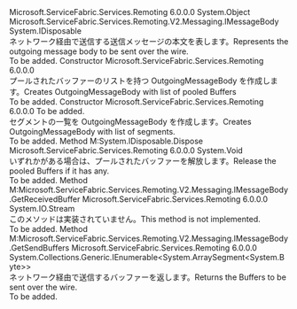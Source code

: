 <Type Name="OutgoingMessageBody" FullName="Microsoft.ServiceFabric.Services.Remoting.V2.Messaging.OutgoingMessageBody">
  <TypeSignature Language="C#" Value="public sealed class OutgoingMessageBody : IDisposable, Microsoft.ServiceFabric.Services.Remoting.V2.Messaging.IMessageBody" />
  <TypeSignature Language="ILAsm" Value=".class public auto ansi sealed beforefieldinit OutgoingMessageBody extends System.Object implements class Microsoft.ServiceFabric.Services.Remoting.V2.Messaging.IMessageBody, class System.IDisposable" />
  <TypeSignature Language="DocId" Value="T:Microsoft.ServiceFabric.Services.Remoting.V2.Messaging.OutgoingMessageBody" />
  <TypeSignature Language="VB.NET" Value="Public NotInheritable Class OutgoingMessageBody&#xA;Implements IDisposable, IMessageBody" />
  <TypeSignature Language="F#" Value="type OutgoingMessageBody = class&#xA;    interface IMessageBody&#xA;    interface IDisposable" />
  <AssemblyInfo>
    <AssemblyName>Microsoft.ServiceFabric.Services.Remoting</AssemblyName>
    <AssemblyVersion>6.0.0.0</AssemblyVersion>
  </AssemblyInfo>
  <Base>
    <BaseTypeName>System.Object</BaseTypeName>
  </Base>
  <Interfaces>
    <Interface>
      <InterfaceName>Microsoft.ServiceFabric.Services.Remoting.V2.Messaging.IMessageBody</InterfaceName>
    </Interface>
    <Interface>
      <InterfaceName>System.IDisposable</InterfaceName>
    </Interface>
  </Interfaces>
  <Docs>
    <summary>
            <span data-ttu-id="d6069-101">ネットワーク経由で送信する送信メッセージの本文を表します。</span><span class="sxs-lookup"><span data-stu-id="d6069-101">Represents the outgoing message body to be sent over the wire.</span></span>
            </summary>
    <remarks>To be added.</remarks>
  </Docs>
  <Members>
    <Member MemberName=".ctor">
      <MemberSignature Language="C#" Value="public OutgoingMessageBody (System.Collections.Generic.IEnumerable&lt;Microsoft.ServiceFabric.Services.Remoting.V2.Messaging.IPooledBuffer&gt; outgoingPooledBodyBuffers);" />
      <MemberSignature Language="ILAsm" Value=".method public hidebysig specialname rtspecialname instance void .ctor(class System.Collections.Generic.IEnumerable`1&lt;class Microsoft.ServiceFabric.Services.Remoting.V2.Messaging.IPooledBuffer&gt; outgoingPooledBodyBuffers) cil managed" />
      <MemberSignature Language="DocId" Value="M:Microsoft.ServiceFabric.Services.Remoting.V2.Messaging.OutgoingMessageBody.#ctor(System.Collections.Generic.IEnumerable{Microsoft.ServiceFabric.Services.Remoting.V2.Messaging.IPooledBuffer})" />
      <MemberSignature Language="VB.NET" Value="Public Sub New (outgoingPooledBodyBuffers As IEnumerable(Of IPooledBuffer))" />
      <MemberSignature Language="F#" Value="new Microsoft.ServiceFabric.Services.Remoting.V2.Messaging.OutgoingMessageBody : seq&lt;Microsoft.ServiceFabric.Services.Remoting.V2.Messaging.IPooledBuffer&gt; -&gt; Microsoft.ServiceFabric.Services.Remoting.V2.Messaging.OutgoingMessageBody" Usage="new Microsoft.ServiceFabric.Services.Remoting.V2.Messaging.OutgoingMessageBody outgoingPooledBodyBuffers" />
      <MemberType>Constructor</MemberType>
      <AssemblyInfo>
        <AssemblyName>Microsoft.ServiceFabric.Services.Remoting</AssemblyName>
        <AssemblyVersion>6.0.0.0</AssemblyVersion>
      </AssemblyInfo>
      <Parameters>
        <Parameter Name="outgoingPooledBodyBuffers" Type="System.Collections.Generic.IEnumerable&lt;Microsoft.ServiceFabric.Services.Remoting.V2.Messaging.IPooledBuffer&gt;" />
      </Parameters>
      <Docs>
        <param name="outgoingPooledBodyBuffers"></param>
        <summary>
            <span data-ttu-id="d6069-102">プールされたバッファーのリストを持つ OutgoingMessageBody を作成します。</span><span class="sxs-lookup"><span data-stu-id="d6069-102">Creates OutgoingMessageBody with list of pooled Buffers</span></span>
            </summary>
        <remarks>To be added.</remarks>
      </Docs>
    </Member>
    <Member MemberName=".ctor">
      <MemberSignature Language="C#" Value="public OutgoingMessageBody (System.Collections.Generic.IEnumerable&lt;ArraySegment&lt;byte&gt;&gt; outgoingBodyBuffers);" />
      <MemberSignature Language="ILAsm" Value=".method public hidebysig specialname rtspecialname instance void .ctor(class System.Collections.Generic.IEnumerable`1&lt;valuetype System.ArraySegment`1&lt;unsigned int8&gt;&gt; outgoingBodyBuffers) cil managed" />
      <MemberSignature Language="DocId" Value="M:Microsoft.ServiceFabric.Services.Remoting.V2.Messaging.OutgoingMessageBody.#ctor(System.Collections.Generic.IEnumerable{System.ArraySegment{System.Byte}})" />
      <MemberSignature Language="VB.NET" Value="Public Sub New (outgoingBodyBuffers As IEnumerable(Of ArraySegment(Of Byte)))" />
      <MemberSignature Language="F#" Value="new Microsoft.ServiceFabric.Services.Remoting.V2.Messaging.OutgoingMessageBody : seq&lt;ArraySegment&lt;byte&gt;&gt; -&gt; Microsoft.ServiceFabric.Services.Remoting.V2.Messaging.OutgoingMessageBody" Usage="new Microsoft.ServiceFabric.Services.Remoting.V2.Messaging.OutgoingMessageBody outgoingBodyBuffers" />
      <MemberType>Constructor</MemberType>
      <AssemblyInfo>
        <AssemblyName>Microsoft.ServiceFabric.Services.Remoting</AssemblyName>
        <AssemblyVersion>6.0.0.0</AssemblyVersion>
      </AssemblyInfo>
      <Parameters>
        <Parameter Name="outgoingBodyBuffers" Type="System.Collections.Generic.IEnumerable&lt;System.ArraySegment&lt;System.Byte&gt;&gt;" />
      </Parameters>
      <Docs>
        <param name="outgoingBodyBuffers">To be added.</param>
        <summary>
            <span data-ttu-id="d6069-103">セグメントの一覧を OutgoingMessageBody を作成します。</span><span class="sxs-lookup"><span data-stu-id="d6069-103">Creates OutgoingMessageBody with list of segments.</span></span>
            </summary>
        <remarks>To be added.</remarks>
      </Docs>
    </Member>
    <Member MemberName="Dispose">
      <MemberSignature Language="C#" Value="public void Dispose ();" />
      <MemberSignature Language="ILAsm" Value=".method public hidebysig newslot virtual instance void Dispose() cil managed" />
      <MemberSignature Language="DocId" Value="M:Microsoft.ServiceFabric.Services.Remoting.V2.Messaging.OutgoingMessageBody.Dispose" />
      <MemberSignature Language="VB.NET" Value="Public Sub Dispose ()" />
      <MemberSignature Language="F#" Value="abstract member Dispose : unit -&gt; unit&#xA;override this.Dispose : unit -&gt; unit" Usage="outgoingMessageBody.Dispose " />
      <MemberType>Method</MemberType>
      <Implements>
        <InterfaceMember>M:System.IDisposable.Dispose</InterfaceMember>
      </Implements>
      <AssemblyInfo>
        <AssemblyName>Microsoft.ServiceFabric.Services.Remoting</AssemblyName>
        <AssemblyVersion>6.0.0.0</AssemblyVersion>
      </AssemblyInfo>
      <ReturnValue>
        <ReturnType>System.Void</ReturnType>
      </ReturnValue>
      <Parameters />
      <Docs>
        <summary>
            <span data-ttu-id="d6069-104">いずれかがある場合は、プールされたバッファーを解放します。</span><span class="sxs-lookup"><span data-stu-id="d6069-104">Release the pooled Buffers if it has any.</span></span>
            </summary>
        <remarks>To be added.</remarks>
      </Docs>
    </Member>
    <Member MemberName="GetReceivedBuffer">
      <MemberSignature Language="C#" Value="public System.IO.Stream GetReceivedBuffer ();" />
      <MemberSignature Language="ILAsm" Value=".method public hidebysig newslot virtual instance class System.IO.Stream GetReceivedBuffer() cil managed" />
      <MemberSignature Language="DocId" Value="M:Microsoft.ServiceFabric.Services.Remoting.V2.Messaging.OutgoingMessageBody.GetReceivedBuffer" />
      <MemberSignature Language="VB.NET" Value="Public Function GetReceivedBuffer () As Stream" />
      <MemberSignature Language="F#" Value="abstract member GetReceivedBuffer : unit -&gt; System.IO.Stream&#xA;override this.GetReceivedBuffer : unit -&gt; System.IO.Stream" Usage="outgoingMessageBody.GetReceivedBuffer " />
      <MemberType>Method</MemberType>
      <Implements>
        <InterfaceMember>M:Microsoft.ServiceFabric.Services.Remoting.V2.Messaging.IMessageBody.GetReceivedBuffer</InterfaceMember>
      </Implements>
      <AssemblyInfo>
        <AssemblyName>Microsoft.ServiceFabric.Services.Remoting</AssemblyName>
        <AssemblyVersion>6.0.0.0</AssemblyVersion>
      </AssemblyInfo>
      <ReturnValue>
        <ReturnType>System.IO.Stream</ReturnType>
      </ReturnValue>
      <Parameters />
      <Docs>
        <summary>
            <span data-ttu-id="d6069-105">このメソッドは実装されていません。</span><span class="sxs-lookup"><span data-stu-id="d6069-105">This method is not implemented.</span></span>
            </summary>
        <returns />
        <remarks>To be added.</remarks>
      </Docs>
    </Member>
    <Member MemberName="GetSendBuffers">
      <MemberSignature Language="C#" Value="public System.Collections.Generic.IEnumerable&lt;ArraySegment&lt;byte&gt;&gt; GetSendBuffers ();" />
      <MemberSignature Language="ILAsm" Value=".method public hidebysig newslot virtual instance class System.Collections.Generic.IEnumerable`1&lt;valuetype System.ArraySegment`1&lt;unsigned int8&gt;&gt; GetSendBuffers() cil managed" />
      <MemberSignature Language="DocId" Value="M:Microsoft.ServiceFabric.Services.Remoting.V2.Messaging.OutgoingMessageBody.GetSendBuffers" />
      <MemberSignature Language="VB.NET" Value="Public Function GetSendBuffers () As IEnumerable(Of ArraySegment(Of Byte))" />
      <MemberSignature Language="F#" Value="abstract member GetSendBuffers : unit -&gt; seq&lt;ArraySegment&lt;byte&gt;&gt;&#xA;override this.GetSendBuffers : unit -&gt; seq&lt;ArraySegment&lt;byte&gt;&gt;" Usage="outgoingMessageBody.GetSendBuffers " />
      <MemberType>Method</MemberType>
      <Implements>
        <InterfaceMember>M:Microsoft.ServiceFabric.Services.Remoting.V2.Messaging.IMessageBody.GetSendBuffers</InterfaceMember>
      </Implements>
      <AssemblyInfo>
        <AssemblyName>Microsoft.ServiceFabric.Services.Remoting</AssemblyName>
        <AssemblyVersion>6.0.0.0</AssemblyVersion>
      </AssemblyInfo>
      <ReturnValue>
        <ReturnType>System.Collections.Generic.IEnumerable&lt;System.ArraySegment&lt;System.Byte&gt;&gt;</ReturnType>
      </ReturnValue>
      <Parameters />
      <Docs>
        <summary>
            <span data-ttu-id="d6069-106">ネットワーク経由で送信するバッファーを返します。</span><span class="sxs-lookup"><span data-stu-id="d6069-106">Returns the Buffers to be sent over the wire.</span></span>
            </summary>
        <returns />
        <remarks>To be added.</remarks>
      </Docs>
    </Member>
  </Members>
</Type>